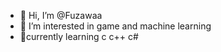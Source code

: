 - 👋 Hi, I’m @Fuzawaa
- 👀 I’m interested in game and machine learning
- 🌱currently learning c c++ c# 



<!---
Fuzawaa/Fuzawaa is a ✨ special ✨ repository because its `README.md` (this file) appears on your GitHub profile.
You can click the Preview link to take a look at your changes.
--->
